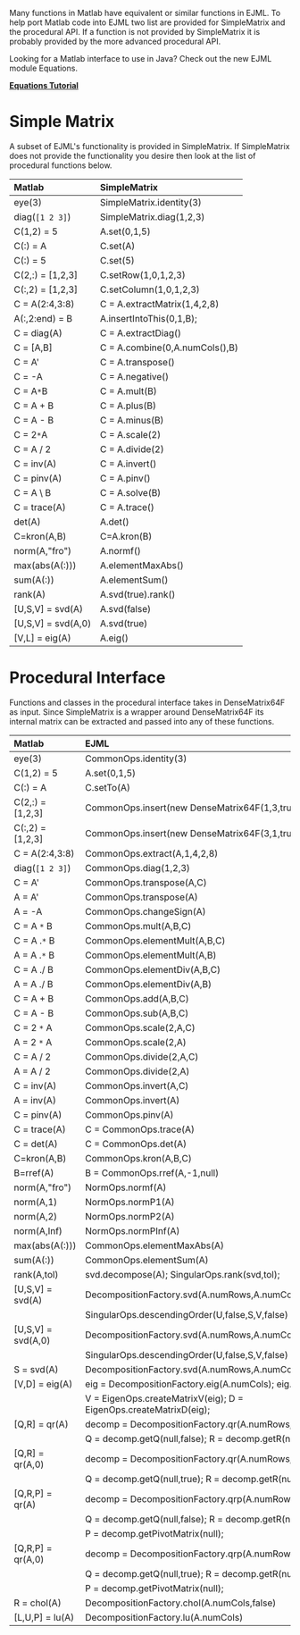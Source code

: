 Many functions in Matlab have equivalent or similar functions in EJML.  To help port Matlab code into EJML two list are provided for SimpleMatrix and the procedural API.  If a function is not provided by SimpleMatrix it is probably provided by the more advanced procedural API.

Looking for a Matlab interface to use in Java?  Check out the new EJML module Equations.

**[Equations Tutorial](Equation.md)**

# Simple Matrix #

A subset of EJML's functionality is provided in SimpleMatrix.  If SimpleMatrix does not provide the functionality you desire then look at the list of procedural functions below.

| **Matlab** | **SimpleMatrix** |
|:-----------|:-----------------|
| eye(3) | SimpleMatrix.identity(3) |
| diag(`[1 2 3]`) | SimpleMatrix.diag(1,2,3) |
| C(1,2) = 5 | A.set(0,1,5) |
| C(:) = A | C.set(A) |
| C(:) = 5 | C.set(5) |
| C(2,:) = [1,2,3] | C.setRow(1,0,1,2,3) |
| C(:,2) = [1,2,3] | C.setColumn(1,0,1,2,3) |
| C = A(2:4,3:8) | C = A.extractMatrix(1,4,2,8) |
| A(:,2:end) = B | A.insertIntoThis(0,1,B); |
| C = diag(A) | C = A.extractDiag() |
| C = [A,B] | C = A.combine(0,A.numCols(),B) |
| C = A' | C = A.transpose() |
| C = -A | C = A.negative() |
| C = A`*`B | C = A.mult(B) |
| C = A + B | C = A.plus(B) |
| C = A - B | C = A.minus(B) |
| C = 2`*`A | C = A.scale(2) |
| C = A / 2 | C = A.divide(2) |
| C = inv(A) | C = A.invert() |
| C = pinv(A) | C = A.pinv()|
| C = A \ B | C = A.solve(B) |
| C = trace(A) | C = A.trace() |
| det(A) | A.det() |
| C=kron(A,B) | C=A.kron(B) |
| norm(A,"fro") | A.normf() |
| max(abs(A(:))) | A.elementMaxAbs() |
| sum(A(:)) | A.elementSum() |
| rank(A) | A.svd(true).rank() |
| [U,S,V] = svd(A) | A.svd(false) |
| [U,S,V] = svd(A,0) | A.svd(true) |
| [V,L] = eig(A) | A.eig() |

# Procedural Interface #

Functions and classes in the procedural interface takes in DenseMatrix64F as input.  Since SimpleMatrix is a wrapper around DenseMatrix64F its internal matrix can be extracted and passed into any of these functions.

| **Matlab** | **EJML** |
|:-----------|:---------|
| eye(3) | CommonOps.identity(3) |
| C(1,2) = 5 | A.set(0,1,5) |
| C(:) = A | C.setTo(A) |
| C(2,:) = [1,2,3] | CommonOps.insert(new DenseMatrix64F(1,3,true,1,2,3),C,1,0)  |
| C(:,2) = [1,2,3] | CommonOps.insert(new DenseMatrix64F(3,1,true,1,2,3),C,0,1) |
| C = A(2:4,3:8) | CommonOps.extract(A,1,4,2,8) |
| diag(`[1 2 3]`) | CommonOps.diag(1,2,3) |
| C = A' | CommonOps.transpose(A,C) |
| A = A' | CommonOps.transpose(A) |
| A = -A | CommonOps.changeSign(A) |
| C = A `*` B | CommonOps.mult(A,B,C) |
| C = A .`*` B | CommonOps.elementMult(A,B,C) |
| A = A .`*` B | CommonOps.elementMult(A,B) |
| C = A ./ B | CommonOps.elementDiv(A,B,C) |
| A = A ./ B | CommonOps.elementDiv(A,B) |
| C = A + B | CommonOps.add(A,B,C) |
| C = A - B | CommonOps.sub(A,B,C) |
| C = 2 `*` A | CommonOps.scale(2,A,C) |
| A = 2 `*` A | CommonOps.scale(2,A) |
| C = A / 2 | CommonOps.divide(2,A,C) |
| A = A / 2 | CommonOps.divide(2,A) |
| C = inv(A) | CommonOps.invert(A,C) |
| A = inv(A) | CommonOps.invert(A) |
| C = pinv(A) | CommonOps.pinv(A) |
| C = trace(A) | C = CommonOps.trace(A) |
| C = det(A) | C = CommonOps.det(A) |
| C=kron(A,B) | CommonOps.kron(A,B,C) |
| B=rref(A) | B = CommonOps.rref(A,-1,null) |
| norm(A,"fro") | NormOps.normf(A) |
| norm(A,1) | NormOps.normP1(A) |
| norm(A,2) | NormOps.normP2(A) |
| norm(A,Inf) | NormOps.normPInf(A) |
| max(abs(A(:))) | CommonOps.elementMaxAbs(A) |
| sum(A(:)) | CommonOps.elementSum(A) |
| rank(A,tol) | svd.decompose(A); SingularOps.rank(svd,tol); |
| [U,S,V] = svd(A) | DecompositionFactory.svd(A.numRows,A.numCols,true,true,false) |
|  | SingularOps.descendingOrder(U,false,S,V,false) |
| [U,S,V] = svd(A,0) | DecompositionFactory.svd(A.numRows,A.numCols,true,true,true) |
|  | SingularOps.descendingOrder(U,false,S,V,false) |
| S = svd(A) | DecompositionFactory.svd(A.numRows,A.numCols,false,false,true) |
| [V,D] = eig(A) |  eig = DecompositionFactory.eig(A.numCols); eig.decompose(A);  |
|  | V = EigenOps.createMatrixV(eig); D = EigenOps.createMatrixD(eig); |
| [Q,R] = qr(A) | decomp = DecompositionFactory.qr(A.numRows,A.numCols) |
|  | Q = decomp.getQ(null,false); R = decomp.getR(null,false); |
| [Q,R] = qr(A,0) | decomp = DecompositionFactory.qr(A.numRows,A.numCols) |
|  | Q = decomp.getQ(null,true); R = decomp.getR(null,true); |
| [Q,R,P] = qr(A) | decomp = DecompositionFactory.qrp(A.numRows,A.numCols) |
|  | Q = decomp.getQ(null,false); R = decomp.getR(null,false); |
|  | P = decomp.getPivotMatrix(null); |
| [Q,R,P] = qr(A,0) | decomp = DecompositionFactory.qrp(A.numRows,A.numCols) |
|  | Q = decomp.getQ(null,true); R = decomp.getR(null,true); |
|  | P = decomp.getPivotMatrix(null); |
| R = chol(A) | DecompositionFactory.chol(A.numCols,false) |
| [L,U,P] = lu(A) |DecompositionFactory.lu(A.numCols)  |